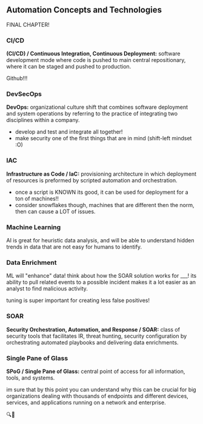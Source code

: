 ## Automation Concepts and Technologies ##
FINAL CHAPTER! <br>

### CI/CD ###
__(CI/CD) / Continuous Integration, Continuous Deployment:__ software development mode where code is pushed to main central repositionary, where it can be staged and pushed to production. <br>

Github!!! <BR>

### DevSecOps ###
__DevOps:__ organizational culture shift that combines software deployment and system operations by referring to the practice of integrating two disciplines within a company. <br>
- develop and test and integrate all together!
- make security one of the first things that are in mind (shift-left mindset :O)

### IAC ###
__Infrastructure as Code / IaC:__ provisioning architecture in which deployment of resources is preformed by scripted automation and orchestration. <br>
- once a script is KNOWN its good, it can be used for deployment for a ton of machines!!
- consider snowflakes though, machines that are different then the norm, then can cause a LOT of issues. 

### Machine Learning ###
AI is great for heuristic data analysis, and will be able to understand hidden trends in data that are not easy for humans to identify. <br>

### Data Enrichment ###
ML will "enhance" data! think about how the SOAR solution works for ___! its ability to pull related events to a possible incident makes it a lot easier as an analyst to find malicious activity. <br>

tuning is super important for creating less false positives!

### SOAR ###
__Security Orchestration, Automation, and Response / SOAR:__ class of security tools that facilitates IR, threat hunting, security configuration by orchestrating automated playbooks and delivering data enrichments. <br>

### Single Pane of Glass ###
__SPoG / Single Pane of Glass:__ central point of access for all information, tools, and systems.

im sure that by this point you can understand why this can be crucial for big organizations dealing with thousands of endpoints and different devices, services, and applications running on a network and enterprise. <br>

🔍🔎
